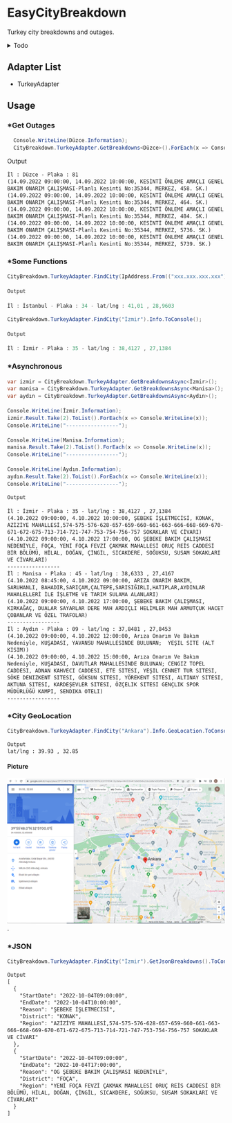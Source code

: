 # EasyCityBreakdown
Turkey city breakdowns and outages.

<details>
	<summary>Todo</summary>
 
  - [X] JSON serialize
  - [ ] Nuget package
  - [ ] Web deploy(open api)
  - [ ] Add more city
    - [ ] Turkey
      - [ ] Adana
      - [ ] Adıyaman
      - [ ] Afyonkarahisar
      - [ ] Ağrı
      - [ ] Aksaray
      - [ ] Amasya
      - [X] Ankara
      - [X] Antalya
      - [ ] Ardahan
      - [ ] Artvin
      - [X] Aydın
      - [X] Balıkesir
      - [X] Bartın
      - [ ] Batman
      - [ ] Bayburt
      - [X] Bilecik
      - [ ] Bingöl
      - [ ] Bitlis
      - [X] Bolu
      - [X] Burdur
      - [X] Bursa
      - [X] Çanakkale
      - [X] Çankırı
      - [ ] Çorum
      - [X] Denizli
      - [ ] Diyarbakır
      - [X] Düzce
      - [X] Edirne
      - [ ] Elazığ
      - [ ] Erzincan
      - [ ] Erzurum
      - [ ] Eskişehir
      - [ ] Gaziantep
      - [ ] Giresun
      - [ ] Gümüşhane
      - [ ] Hakkâri
      - [ ] Hatay
      - [ ] Iğdır
      - [X] Isparta
      - [ ] Istanbul
      - [X] İzmir
      - [ ] Kahramanmaraş
      - [X] Karabük
      - [ ] Karaman
      - [ ] Kars
      - [X] Kastamonu
      - [ ] Kayseri
      - [X] Kırıkkale
      - [X] Kırklareli
      - [ ] Kırşehir
      - [ ] Kilis
      - [X] Kocaeli
      - [ ] Konya
      - [ ] Kütahya
      - [ ] Malatya
      - [X] Manisa
      - [ ] Mardin
      - [ ] Mersin
      - [X] Muğla
      - [ ] Muş
      - [ ] Nevşehir
      - [ ] Niğde
      - [ ] Ordu
      - [ ] Osmaniye
      - [ ] Rize
      - [X] Sakarya
      - [ ] Samsun
      - [ ] Siirt
      - [ ] Sinop
      - [ ] Sivas
      - [ ] Şanlıurfa
      - [ ] Şırnak
      - [X] Tekirdağ
      - [ ] Tokat
      - [ ] Trabzon
      - [ ] Tunceli
      - [ ] Uşak
      - [ ] Van
      - [X] Yalova
      - [ ] Yozgat
      - [X] Zonguldak    
 
</details>

## Adapter List
- TurkeyAdapter

## Usage

### *Get Outages
``` csharp
  Console.WriteLine(Düzce.Information);
  CityBreakdown.TurkeyAdapter.GetBreakdowns<Düzce>().ForEach(x => Console.WriteLine(x));
```
Output
```
İl : Düzce - Plaka : 81
(14.09.2022 09:00:00, 14.09.2022 10:00:00, KESİNTİ ÖNLEME AMAÇLI GENEL BAKIM ONARIM ÇALIŞMASI-Planlı Kesinti No:35344, MERKEZ, 458. SK.)
(14.09.2022 09:00:00, 14.09.2022 10:00:00, KESİNTİ ÖNLEME AMAÇLI GENEL BAKIM ONARIM ÇALIŞMASI-Planlı Kesinti No:35344, MERKEZ, 464. SK.)
(14.09.2022 09:00:00, 14.09.2022 10:00:00, KESİNTİ ÖNLEME AMAÇLI GENEL BAKIM ONARIM ÇALIŞMASI-Planlı Kesinti No:35344, MERKEZ, 484. SK.)
(14.09.2022 09:00:00, 14.09.2022 10:00:00, KESİNTİ ÖNLEME AMAÇLI GENEL BAKIM ONARIM ÇALIŞMASI-Planlı Kesinti No:35344, MERKEZ, 5736. SK.)
(14.09.2022 09:00:00, 14.09.2022 10:00:00, KESİNTİ ÖNLEME AMAÇLI GENEL BAKIM ONARIM ÇALIŞMASI-Planlı Kesinti No:35344, MERKEZ, 5739. SK.)
```

### *Some Functions
``` csharp
CityBreakdown.TurkeyAdapter.FindCity(IpAddress.From(("xxx.xxx.xxx.xxx"))).Info.ToConsole();

Output

İl : İstanbul - Plaka : 34 - lat/lng : 41,01 , 28,9603
```

``` csharp
CityBreakdown.TurkeyAdapter.FindCity("İzmir").Info.ToConsole();

Output

İl : İzmir - Plaka : 35 - lat/lng : 38,4127 , 27,1384
```

### *Asynchronous
``` csharp
var izmir = CityBreakdown.TurkeyAdapter.GetBreakdownsAsync<İzmir>();
var manisa = CityBreakdown.TurkeyAdapter.GetBreakdownsAsync<Manisa>();
var aydın = CityBreakdown.TurkeyAdapter.GetBreakdownsAsync<Aydın>();

Console.WriteLine(İzmir.Information);
izmir.Result.Take(2).ToList().ForEach(x => Console.WriteLine(x));
Console.WriteLine("-----------------");

Console.WriteLine(Manisa.Information);
manisa.Result.Take(2).ToList().ForEach(x => Console.WriteLine(x));
Console.WriteLine("-----------------");

Console.WriteLine(Aydın.Information);
aydın.Result.Take(2).ToList().ForEach(x => Console.WriteLine(x));
Console.WriteLine("-----------------");
```
```
Output

İl : İzmir - Plaka : 35 - lat/lng : 38,4127 , 27,1384
(4.10.2022 09:00:00, 4.10.2022 10:00:00, ŞEBEKE İŞLETMECİSİ, KONAK, AZİZİYE MAHALLESİ,574-575-576-628-657-659-660-661-663-666-668-669-670-671-672-675-713-714-721-747-753-754-756-757 SOKAKLAR VE CİVARI)
(4.10.2022 09:00:00, 4.10.2022 17:00:00, OG ŞEBEKE BAKIM ÇALIŞMASI NEDENİYLE, FOÇA, YENİ FOÇA FEVZİ ÇAKMAK MAHALLESİ ORUÇ REİS CADDESİ BİR BÖLÜMÜ, HİLAL, DOĞAN, ÇİNGİL, SICAKDERE, SOĞUKSU, SUSAM SOKAKLARI VE CİVARLARI)
-----------------
İl : Manisa - Plaka : 45 - lat/lng : 38,6333 , 27,4167
(4.10.2022 08:45:00, 4.10.2022 09:00:00, ARIZA ONARIM BAKIM, SARUHANLI, BAHADIR,SARIÇAM,ÇALTEPE,SARISIĞIRLI,HATIPLAR,AYDINLAR  MAHALELLERİ İLE İŞLETME VE TARIM SULAMA ALANLARI)
(4.10.2022 09:00:00, 4.10.2022 17:00:00, ŞEBEKE BAKIM ÇALIŞMASI, KIRKAĞAÇ, DUALAR SAYARLAR DERE MAH ARDIÇLI HELİMLER MAH ARMUTÇUK HACET ÇOBANLAR VE ÖZEL TRAFOLAR)
-----------------
İl : Aydın - Plaka : 09 - lat/lng : 37,8481 , 27,8453
(4.10.2022 09:00:00, 4.10.2022 12:00:00, Arıza Onarım Ve Bakım Nedeniyle, KUŞADASI, YAVANSU MAHALLESINDE BULUNAN;  YEŞIL SITE (ALT KISIM))
(4.10.2022 09:00:00, 4.10.2022 15:00:00, Arıza Onarım Ve Bakım Nedeniyle, KUŞADASI, DAVUTLAR MAHALLESINDE BULUNAN; CENGIZ TOPEL CADDESI, ADNAN KAHVECI CADDESI, ETE SITESI, YEŞIL CENNET TUR SITESI, SÖKE DENIZKENT SITESI, GÖKSUN SITESI, YÖREKENT SITESI, ALTINAY SITESI, AKTUNA SITESI, KARDEŞEVLER SITESI, ÖZÇELIK SITESI GENÇLIK SPOR MÜDÜRLÜĞÜ KAMPI, SENDIKA OTELI)
-----------------
```
### *City GeoLocation
``` csharp
CityBreakdown.TurkeyAdapter.FindCity("Ankara").Info.GeoLocation.ToConsole();
```
```
Output
lat/lng : 39.93 , 32.85
```
#### Picture
![alt text for screen readers](https://github.com/HakanUcaar/EasyCityBreakdown/blob/main/GeoLocation.png?raw=true "City Center GeoLocation").

### *JSON
``` csharp
CityBreakdown.TurkeyAdapter.FindCity("İzmir").GetJsonBreakdowns().ToConsole();
```
```
Output
[
  {
    "StartDate": "2022-10-04T09:00:00",
    "EndDate": "2022-10-04T10:00:00",
    "Reason": "ŞEBEKE İŞLETMECİSİ",
    "District": "KONAK",
    "Region": "AZİZİYE MAHALLESİ,574-575-576-628-657-659-660-661-663-666-668-669-670-671-672-675-713-714-721-747-753-754-756-757 SOKAKLAR VE CİVARI"
  },
  {
    "StartDate": "2022-10-04T09:00:00",
    "EndDate": "2022-10-04T17:00:00",
    "Reason": "OG ŞEBEKE BAKIM ÇALIŞMASI NEDENİYLE",
    "District": "FOÇA",
    "Region": "YENİ FOÇA FEVZİ ÇAKMAK MAHALLESİ ORUÇ REİS CADDESİ BİR BÖLÜMÜ, HİLAL, DOĞAN, ÇİNGİL, SICAKDERE, SOĞUKSU, SUSAM SOKAKLARI VE CİVARLARI"
  }
]

```
